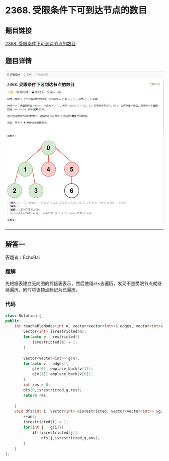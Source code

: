 # 2368. 受限条件下可到达节点的数目
## 题目链接  
[2368. 受限条件下可到达节点的数目](https://leetcode.cn/problems/reachable-nodes-with-restrictions/description/?envType=daily-question&envId=2024-03-02)
## 题目详情
![题目图片](Img/2368.png)

***
## 解答一
答题者：EchoBai

### 题解
先根据表建立无向图的邻接表表示，然后使用`dfs`去遍历，发现不是受限节点就继续遍历，同时将该顶点标记为已遍历。

### 代码
``` cpp
class Solution {
public:
    int reachableNodes(int n, vector<vector<int>>& edges, vector<int>& restricted) {
        vector<int> isrestricted(n);
        for(auto e : restricted){
            isrestricted[e] = 1;
        }

        vector<vector<int>> g(n);
        for(auto v : edges){
            g[v[0]].emplace_back(v[1]);
            g[v[1]].emplace_back(v[0]);
        }
        int res = 0;
        dfs(0,isrestricted,g,res);
        return res;

    }
    void dfs(int i, vector<int> &isrestricted, vector<vector<int>> &g, int &ans){
        ++ans;
        isrestricted[i] = 1;
        for(int j : g[i]){
            if(!isrestricted[j])
                dfs(j,isrestricted,g,ans);
        }
    }
};
```


